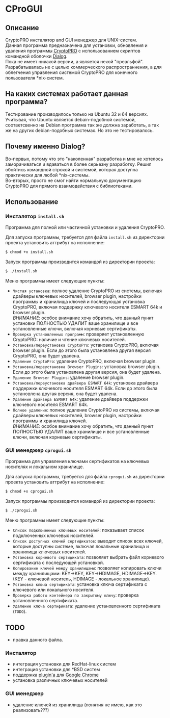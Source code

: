 # CProGUI

## Описание
CryptoPRO инсталятор and GUI менеджер для UNIX-систем.<br>
Данная программа предназначена для установки, обновления и удаления программы [CryptoPRO](http://www.cryptopro.ru/) с использованием скриптов командной оболочки [Dialog](http://invisible-island.net/dialog/).<br>
Пока не имеет никакой версии, а является некой "преальфой". Разрабатывалась не с целью коммерческого распространнения, а для облегчения управления системой CryptoPRO для конечного пользователя *nix-систем.

## На каких системах работает данная программа?
Тестирование производилось только на Ubuntu 32 и 64 версиях. Учитывая, что Ubuntu является debain-подобной системой, соответсвенно на Debian программа так же должна заработать, а так же на других debian-подобных системах. Но это не тестировалось.

## Почему именно Dialog?
Во-первых, потому что это "наколенная" разработка и мне не хотелось заморачиваться и вдаваться в более серьезну разработку. Решил обойтись командной строкой и системой, которая доступна практически для любой *nix-системы.<br>
Во-вторых, просто не смог найти нормальную документацию CryptoPRO для прямого взаимодействия с библиотеками.

## Использование

### Инсталятор `install.sh`
Программа для полной или частичной установки и удаления CryptoPRO.

Для запуска программы, требуется для файла `install.sh` из директории проекта установить аттрибут на исполнение:

```bash
$ chmod +x install.sh
```

Запуск программы производится командой из директории проекта:

```bash
$ ./install.sh
```

Меню программы имеет следующие пункты:

  - `Чистая установка`: полное удаление CryptoPRO из системы, включая драйверы ключевых носителей, browser plugin, настройки программы и хранилища ключей и последующая установка CryptoPRO, включая поддержку ключевого носителя ESMART 64k и browser plugin.<br>
    *ВНИМАНИЕ*: особое внимание хочу обратить, что данный пункт установки ПОЛНОСТЬЮ УДАЛИТ ваше хранилище и все установленные ключи, включая корневые сертификаты. <br>
  - `Проверка установленных программ`: проверяет установленную CryptoPRO: наличие и чтение ключевых носителей.<br>
  - `Установка/переустановка CryptoPro`: установка CryptoPRO, включая browser plugin. Если до этого была установлена другая версия CryptoPRO, она будет удалена.<br>
  - `Удаление CryptoPro`: удаление CryptoPRO, включая browser plugin.<br>
  - `Установка/переустановка Browser Plugins`: установка browser plugin. Если до этого была установлена другая версия, она будет удалена.<br>
  - `Удаление Browser Plugins`: удаление browser plugin.<br>
  - `Установка/переустановка драйвера ESMART 64k`: установка драйвера поддержки ключевого носителя ESMART 64k. Если до этого была установлена другая версия, она будет удалена.<br>
  - `Удаление драйвера ESMART 64k`: удаление драйвера поддержки ключевого носителя ESMART 64k.<br>
  - `Полное удаление`: полное удаление CryptoPRO из системы, включая драйверы ключевых носителей, browser plugin, настройки программы и хранилища ключей.<br>
    *ВНИМАНИЕ*: особое внимание хочу обратить, что данный пункт ПОЛНОСТЬЮ УДАЛИТ ваше хранилище и все установленные ключи, включая корневые сертификаты.

### GUI менеджер `cprogui.sh`
Программа для управления ключами сертификатов на ключевых носителях и локальном хранилище.

Для запуска программы, требуется для файла `cprogui.sh` из директории проекта установить аттрибут на исполнение:

```bash
$ chmod +x cprogui.sh
```

Запуск программы производится командой из директории проекта:

```bash
$ ./cprogui.sh
```

Меню программы имеет следующие пункты:

  - `Список подключенных ключевых носителей`: показывает список подключенных ключевых носителей.<br>
  - `Список доступных ключей сертификатов`: выводит список всех ключей, которые доступны системе, включая локальные хранилища и хранилища ключевых носителей.<br>
  - `Установка корневого сертификата`: позволяет выбрать файл корневого сертификата с последующей установкой.<br>
  - `Копирование ключей между хранилищами`: позволяет копировать ключи между хранилищами: KEY->KEY, KEY->HDIMAGE, HDIMAGE->KEY. (KEY - ключевой носитель, HDIMAGE - локальное хранилище).<br>
  - `Установка ключа сертификата`: установка ключа сертификата с ключевого или локального носителя.<br>
  - `Проверка работы контейнера по закрытому ключу`: проверка установленного сертификата.<br>
  - `Удаление ключа сертификата`: удаление установленного сертификата (`TODO`).

## TODO
  - правка данного файла.

### Инсталятор
  - интеграция установки для RedHat-linux систем<br>
  - интеграция установки для *BSD систем<br>
  - поддержка [plugin'а](http://www.cryptopro.ru/products/cades/downloads) для [Google Chrome](https://www.google.com/chrome/browser/desktop/index.html)<br>
  - установка различных ключевых носителей

### GUI менеджер
  - удаление ключей из хранилища (понятия не имею, как это реализовать???)
